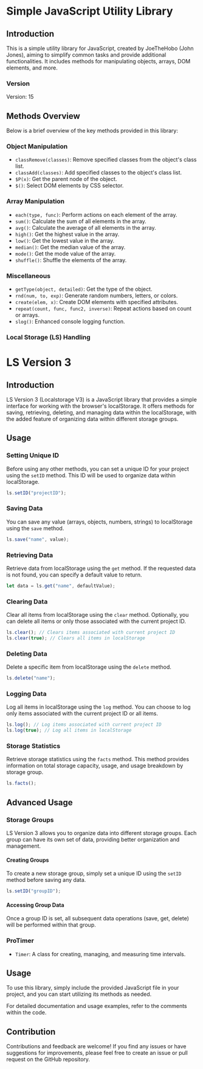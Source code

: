 # Simple JavaScript Utility Library

## Introduction
This is a simple utility library for JavaScript, created by JoeTheHobo (John Jones), aiming to simplify common tasks and provide additional functionalities. It includes methods for manipulating objects, arrays, DOM elements, and more.

### Version
Version: 15

## Methods Overview
Below is a brief overview of the key methods provided in this library:

### Object Manipulation
- `classRemove(classes)`: Remove specified classes from the object's class list.
- `classAdd(classes)`: Add specified classes to the object's class list.
- `$P(x)`: Get the parent node of the object.
- `$()`: Select DOM elements by CSS selector.

### Array Manipulation
- `each(type, func)`: Perform actions on each element of the array.
- `sum()`: Calculate the sum of all elements in the array.
- `avg()`: Calculate the average of all elements in the array.
- `high()`: Get the highest value in the array.
- `low()`: Get the lowest value in the array.
- `median()`: Get the median value of the array.
- `mode()`: Get the mode value of the array.
- `shuffle()`: Shuffle the elements of the array.

### Miscellaneous
- `getType(object, detailed)`: Get the type of the object.
- `rnd(num, to, exp)`: Generate random numbers, letters, or colors.
- `create(elem, x)`: Create DOM elements with specified attributes.
- `repeat(count, func, func2, inverse)`: Repeat actions based on count or arrays.
- `slog()`: Enhanced console logging function.

### Local Storage (LS) Handling
# LS Version 3

## Introduction
LS Version 3 (Localstorage V3) is a JavaScript library that provides a simple interface for working with the browser's localStorage. It offers methods for saving, retrieving, deleting, and managing data within the localStorage, with the added feature of organizing data within different storage groups.


## Usage

### Setting Unique ID
Before using any other methods, you can set a unique ID for your project using the `setID` method. This ID will be used to organize data within localStorage.

```javascript
ls.setID("projectID");
```

### Saving Data
You can save any value (arrays, objects, numbers, strings) to localStorage using the `save` method.

```javascript
ls.save("name", value);
```

### Retrieving Data
Retrieve data from localStorage using the `get` method. If the requested data is not found, you can specify a default value to return.

```javascript
let data = ls.get("name", defaultValue);
```

### Clearing Data
Clear all items from localStorage using the `clear` method. Optionally, you can delete all items or only those associated with the current project ID.

```javascript
ls.clear(); // Clears items associated with current project ID
ls.clear(true); // Clears all items in localStorage
```

### Deleting Data
Delete a specific item from localStorage using the `delete` method.

```javascript
ls.delete("name");
```

### Logging Data
Log all items in localStorage using the `log` method. You can choose to log only items associated with the current project ID or all items.

```javascript
ls.log(); // Log items associated with current project ID
ls.log(true); // Log all items in localStorage
```

### Storage Statistics
Retrieve storage statistics using the `facts` method. This method provides information on total storage capacity, usage, and usage breakdown by storage group.

```javascript
ls.facts();
```

## Advanced Usage

### Storage Groups
LS Version 3 allows you to organize data into different storage groups. Each group can have its own set of data, providing better organization and management.

#### Creating Groups
To create a new storage group, simply set a unique ID using the `setID` method before saving any data.

```javascript
ls.setID("groupID");
```

#### Accessing Group Data
Once a group ID is set, all subsequent data operations (save, get, delete) will be performed within that group.


### ProTimer
- `Timer`: A class for creating, managing, and measuring time intervals.

## Usage
To use this library, simply include the provided JavaScript file in your project, and you can start utilizing its methods as needed.

For detailed documentation and usage examples, refer to the comments within the code.

## Contribution
Contributions and feedback are welcome! If you find any issues or have suggestions for improvements, please feel free to create an issue or pull request on the GitHub repository.


